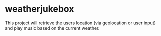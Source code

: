 # weatherjukebox

This project will retrieve the users location (via geolocation or user input) and play music based on the current weather.

